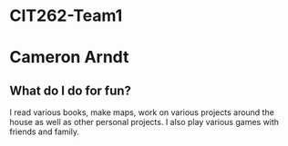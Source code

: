 # CIT262-Team1

Cameron Arndt
================

What do I do for fun?
---------------------
I read various books, make maps, work on various projects around the house as well as other personal projects.
I also play various games with friends and family.